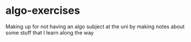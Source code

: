 # algo-exercises
Making up for not having an algo subject at the uni by making notes about some stuff that I learn along the way
